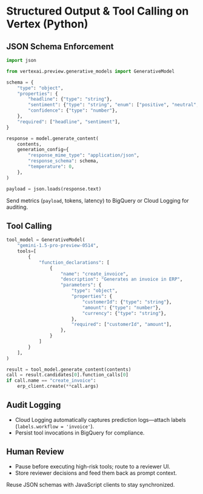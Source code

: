 # Structured Output & Tool Calling on Vertex (Python)

## JSON Schema Enforcement

```python
import json

from vertexai.preview.generative_models import GenerativeModel

schema = {
    "type": "object",
    "properties": {
        "headline": {"type": "string"},
        "sentiment": {"type": "string", "enum": ["positive", "neutral", "negative"]},
        "confidence": {"type": "number"},
    },
    "required": ["headline", "sentiment"],
}

response = model.generate_content(
    contents,
    generation_config={
        "response_mime_type": "application/json",
        "response_schema": schema,
        "temperature": 0,
    },
)

payload = json.loads(response.text)
```

Send metrics (`payload`, tokens, latency) to BigQuery or Cloud Logging for auditing.

## Tool Calling

```python
tool_model = GenerativeModel(
    "gemini-1.5-pro-preview-0514",
    tools=[
        {
            "function_declarations": [
                {
                    "name": "create_invoice",
                    "description": "Generates an invoice in ERP",
                    "parameters": {
                        "type": "object",
                        "properties": {
                            "customerId": {"type": "string"},
                            "amount": {"type": "number"},
                            "currency": {"type": "string"},
                        },
                        "required": ["customerId", "amount"],
                    },
                }
            ]
        }
    ],
)

result = tool_model.generate_content(contents)
call = result.candidates[0].function_calls[0]
if call.name == "create_invoice":
    erp_client.create(**call.args)
```

## Audit Logging
- Cloud Logging automatically captures prediction logs—attach labels (`labels.workflow = 'invoice'`).
- Persist tool invocations in BigQuery for compliance.

## Human Review
- Pause before executing high-risk tools; route to a reviewer UI.
- Store reviewer decisions and feed them back as prompt context.

Reuse JSON schemas with JavaScript clients to stay synchronized.
